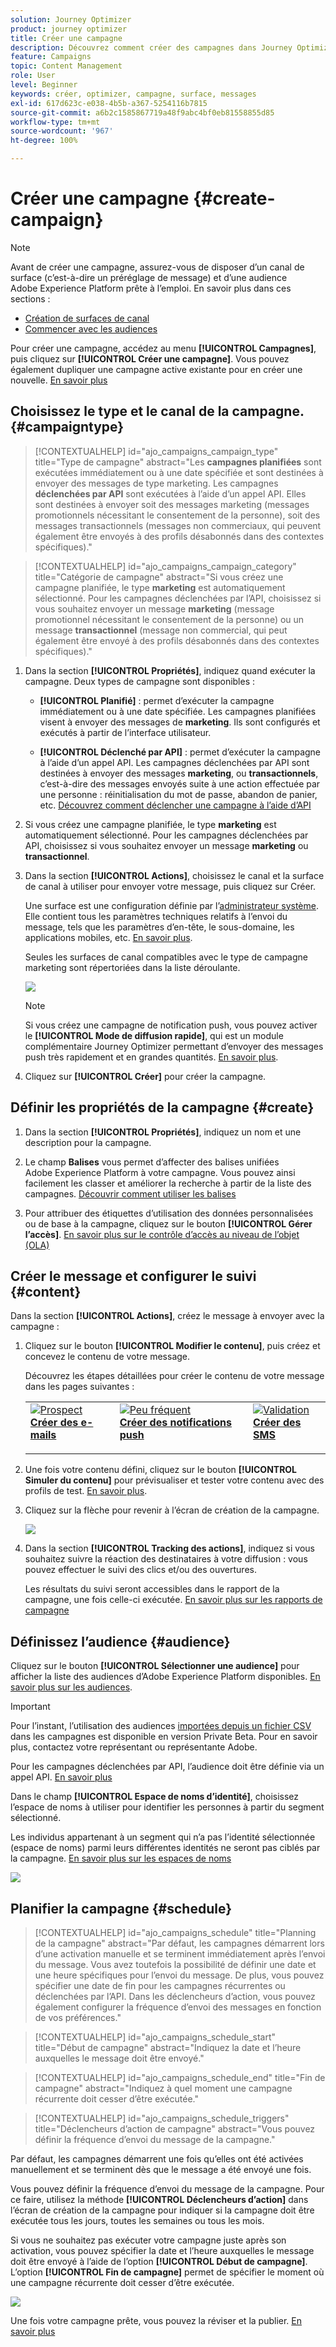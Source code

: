 ```yaml
---
solution: Journey Optimizer
product: journey optimizer
title: Créer une campagne
description: Découvrez comment créer des campagnes dans Journey Optimizer.
feature: Campaigns
topic: Content Management
role: User
level: Beginner
keywords: créer, optimizer, campagne, surface, messages
exl-id: 617d623c-e038-4b5b-a367-5254116b7815
source-git-commit: a6b2c1585867719a48f9abc4bf0eb81558855d85
workflow-type: tm+mt
source-wordcount: '967'
ht-degree: 100%

---
```


# Créer une campagne {#create-campaign}

>[!NOTE]
>
>Avant de créer une campagne, assurez-vous de disposer d’un canal de surface (c’est-à-dire un préréglage de message) et d’une audience Adobe Experience Platform prête à l’emploi. En savoir plus dans ces sections :
>
>* [Création de surfaces de canal](../configuration/channel-surfaces.md)
>* [Commencer avec les audiences](../audience/about-audiences.md)

Pour créer une campagne, accédez au menu **[!UICONTROL Campagnes]**, puis cliquez sur **[!UICONTROL Créer une campagne]**. Vous pouvez également dupliquer une campagne active existante pour en créer une nouvelle. [En savoir plus](modify-stop-campaign.md#duplicate)

## Choisissez le type et le canal de la campagne. {#campaigntype}

>[!CONTEXTUALHELP]
>id="ajo_campaigns_campaign_type"
>title="Type de campagne"
>abstract="Les **campagnes planifiées** sont exécutées immédiatement ou à une date spécifiée et sont destinées à envoyer des messages de type marketing. Les campagnes **déclenchées par API** sont exécutées à l’aide d’un appel API. Elles sont destinées à envoyer soit des messages marketing (messages promotionnels nécessitant le consentement de la personne), soit des messages transactionnels (messages non commerciaux, qui peuvent également être envoyés à des profils désabonnés dans des contextes spécifiques)."

>[!CONTEXTUALHELP]
>id="ajo_campaigns_campaign_category"
>title="Catégorie de campagne"
>abstract="Si vous créez une campagne planifiée, le type **marketing** est automatiquement sélectionné. Pour les campagnes déclenchées par l’API, choisissez si vous souhaitez envoyer un message **marketing** (message promotionnel nécessitant le consentement de la personne) ou un message **transactionnel** (message non commercial, qui peut également être envoyé à des profils désabonnés dans des contextes spécifiques)."

1. Dans la section **[!UICONTROL Propriétés]**, indiquez quand exécuter la campagne. Deux types de campagne sont disponibles :

   * **[!UICONTROL Planifié]** : permet d’exécuter la campagne immédiatement ou à une date spécifiée. Les campagnes planifiées visent à envoyer des messages de **marketing**. Ils sont configurés et exécutés à partir de l’interface utilisateur.

   * **[!UICONTROL Déclenché par API]** : permet d’exécuter la campagne à l’aide d’un appel API. Les campagnes déclenchées par API sont destinées à envoyer des messages **marketing**, ou **transactionnels**, c’est-à-dire des messages envoyés suite à une action effectuée par une personne : réinitialisation du mot de passe, abandon de panier, etc. [Découvrez comment déclencher une campagne à l’aide d’API](api-triggered-campaigns.md)

1. Si vous créez une campagne planifiée, le type **marketing** est automatiquement sélectionné. Pour les campagnes déclenchées par API, choisissez si vous souhaitez envoyer un message **marketing** ou **transactionnel**.

1. Dans la section **[!UICONTROL Actions]**, choisissez le canal et la surface de canal à utiliser pour envoyer votre message, puis cliquez sur Créer.

   Une surface est une configuration définie par l’[administrateur système](../start/path/administrator.md). Elle contient tous les paramètres techniques relatifs à l’envoi du message, tels que les paramètres d’en-tête, le sous-domaine, les applications mobiles, etc. [En savoir plus](../configuration/channel-surfaces.md).

   Seules les surfaces de canal compatibles avec le type de campagne marketing sont répertoriées dans la liste déroulante.

   ![](assets/create-campaign-action.png)

   >[!NOTE]
   >
   >Si vous créez une campagne de notification push, vous pouvez activer le **[!UICONTROL Mode de diffusion rapide]**, qui est un module complémentaire Journey Optimizer permettant d’envoyer des messages push très rapidement et en grandes quantités. [En savoir plus](../push/create-push.md#rapid-delivery).

1. Cliquez sur **[!UICONTROL Créer]** pour créer la campagne.

## Définir les propriétés de la campagne {#create}

1. Dans la section **[!UICONTROL Propriétés]**, indiquez un nom et une description pour la campagne.

   <!--To test the content of your message, toggle the **[!UICONTROL Content experiment]** option on. This allows you to test multiple variables of a delivery on populations samples, in order to define which treatment has the biggest impact on the targeted population.[Learn more about content experiment](../campaigns/content-experiment.md).-->

1. Le champ **Balises** vous permet d’affecter des balises unifiées Adobe Experience Platform à votre campagne. Vous pouvez ainsi facilement les classer et améliorer la recherche à partir de la liste des campagnes. [Découvrir comment utiliser les balises](../start/search-filter-categorize.md#tags)

1. Pour attribuer des étiquettes d’utilisation des données personnalisées ou de base à la campagne, cliquez sur le bouton **[!UICONTROL Gérer l’accès]**. [En savoir plus sur le contrôle d’accès au niveau de l’objet (OLA)](../administration/object-based-access.md)

## Créer le message et configurer le suivi {#content}

Dans la section **[!UICONTROL Actions]**, créez le message à envoyer avec la campagne :

1. Cliquez sur le bouton **[!UICONTROL Modifier le contenu]**, puis créez et concevez le contenu de votre message.

   Découvrez les étapes détaillées pour créer le contenu de votre message dans les pages suivantes :

   <table style="table-layout:fixed">
    <tr style="border: 0;">
    <td>
    <a href="../email/create-email.md">
    <img alt="Prospect" src="../assets/do-not-localize/email.jpg">
    </a>
    <div><a href="../email/create-email.md"><strong>Créer des e-mails</strong>
    </div>
    <p>
    </td>
    <td>
    <a href="../push/create-push.md">
      <img alt="Peu fréquent" src="../assets/do-not-localize/push.jpg">
    </a>
    <div>
    <a href="../push/create-push.md"><strong>Créer des notifications push</strong></a>
    </div>
    <p>
    </td>
    <td>
    <a href="../sms/create-sms.md">
      <img alt="Validation" src="../assets/do-not-localize/sms.jpg">
    </a>
    <div>
    <a href="../sms/create-sms.md"><strong>Créer des SMS</strong></a>
    </div>
    <p>
    </td>
    </tr>
    </table>

1. Une fois votre contenu défini, cliquez sur le bouton **[!UICONTROL Simuler du contenu]** pour prévisualiser et tester votre contenu avec des profils de test. [En savoir plus](../content-management/preview-test.md).

1. Cliquez sur la flèche pour revenir à l’écran de création de la campagne.

   ![](assets/create-campaign-design.png)

1. Dans la section **[!UICONTROL Tracking des actions]**, indiquez si vous souhaitez suivre la réaction des destinataires à votre diffusion : vous pouvez effectuer le suivi des clics et/ou des ouvertures.

   Les résultats du suivi seront accessibles dans le rapport de la campagne, une fois celle-ci exécutée. [En savoir plus sur les rapports de campagne](../reports/campaign-global-report.md)

## Définissez l’audience {#audience}

Cliquez sur le bouton **[!UICONTROL Sélectionner une audience]** pour afficher la liste des audiences d’Adobe Experience Platform disponibles. [En savoir plus sur les audiences](../audience/about-audiences.md).

>[!IMPORTANT]
>
>Pour l’instant, l’utilisation des audiences [importées depuis un fichier CSV](https://experienceleague.adobe.com/docs/experience-platform/segmentation/ui/overview.html?lang=fr#import-audience) dans les campagnes est disponible en version Private Beta. Pour en savoir plus, contactez votre représentant ou représentante Adobe.
>
>Pour les campagnes déclenchées par API, l’audience doit être définie via un appel API. [En savoir plus](api-triggered-campaigns.md)

Dans le champ **[!UICONTROL Espace de noms d’identité]**, choisissez l’espace de noms à utiliser pour identifier les personnes à partir du segment sélectionné.

Les individus appartenant à un segment qui n’a pas l’identité sélectionnée (espace de noms) parmi leurs différentes identités ne seront pas ciblés par la campagne. [En savoir plus sur les espaces de noms](../event/about-creating.md#select-the-namespace)

![](assets/create-campaign-namespace.png)

<!--If you are are creating an API-triggered campaign, the **[!UICONTROL cURL request]** section allows you to retrieve the **[!UICONTROL Campaign ID]** to use in the API call. [Learn more](api-triggered-campaigns.md)-->

## Planifier la campagne {#schedule}

>[!CONTEXTUALHELP]
>id="ajo_campaigns_schedule"
>title="Planning de la campagne"
>abstract="Par défaut, les campagnes démarrent lors d’une activation manuelle et se terminent immédiatement après l’envoi du message. Vous avez toutefois la possibilité de définir une date et une heure spécifiques pour l’envoi du message. De plus, vous pouvez spécifier une date de fin pour les campagnes récurrentes ou déclenchées par l’API. Dans les déclencheurs d’action, vous pouvez également configurer la fréquence d’envoi des messages en fonction de vos préférences."

>[!CONTEXTUALHELP]
>id="ajo_campaigns_schedule_start"
>title="Début de campagne"
>abstract="Indiquez la date et l’heure auxquelles le message doit être envoyé."

>[!CONTEXTUALHELP]
>id="ajo_campaigns_schedule_end"
>title="Fin de campagne"
>abstract="Indiquez à quel moment une campagne récurrente doit cesser d’être exécutée."

>[!CONTEXTUALHELP]
>id="ajo_campaigns_schedule_triggers"
>title="Déclencheurs d’action de campagne"
>abstract="Vous pouvez définir la fréquence d’envoi du message de la campagne."

Par défaut, les campagnes démarrent une fois qu’elles ont été activées manuellement et se terminent dès que le message a été envoyé une fois.

Vous pouvez définir la fréquence d’envoi du message de la campagne. Pour ce faire, utilisez la méthode **[!UICONTROL Déclencheurs d’action]** dans l’écran de création de la campagne pour indiquer si la campagne doit être exécutée tous les jours, toutes les semaines ou tous les mois.

Si vous ne souhaitez pas exécuter votre campagne juste après son activation, vous pouvez spécifier la date et l’heure auxquelles le message doit être envoyé à l’aide de l’option **[!UICONTROL Début de campagne]**. L’option **[!UICONTROL Fin de campagne]** permet de spécifier le moment où une campagne récurrente doit cesser d’être exécutée.

![](assets/create-campaign-schedule.png)

Une fois votre campagne prête, vous pouvez la réviser et la publier. [En savoir plus](review-activate-campaign.md)
